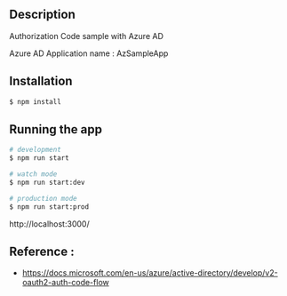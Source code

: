 ## Description

Authorization Code sample with Azure AD

Azure AD Application name : AzSampleApp

## Installation

```bash
$ npm install
```

## Running the app

```bash
# development
$ npm run start

# watch mode
$ npm run start:dev

# production mode
$ npm run start:prod
```

http://localhost:3000/

## Reference : 
* https://docs.microsoft.com/en-us/azure/active-directory/develop/v2-oauth2-auth-code-flow
